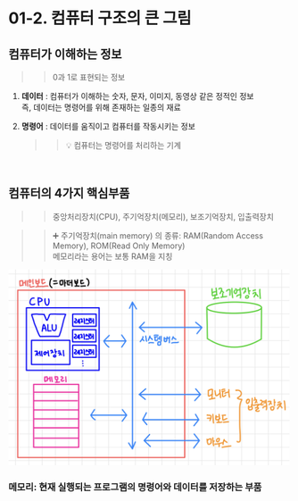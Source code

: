 # 01-2. 컴퓨터 구조의 큰 그림

## 컴퓨터가 이해하는 정보

> > 0과 1로 표현되는 정보

1. **데이터** : 컴퓨터가 이해하는 숫자, 문자, 이미지, 동영상 같은 정적인 정보  
   즉, 데이터는 명령어를 위해 존재하는 일종의 재료

2. **명령어** : 데이터를 움직이고 컴퓨터를 작동시키는 정보
   > > 💡 컴퓨터는 명령어를 처리하는 기계

<br/>

## 컴퓨터의 4가지 핵심부품

> > 중앙처리장치(CPU), 주기억장치(메모리), 보조기억장치, 입출력장치

> > ➕ 주기억장치(main memory) 의 종류: RAM(Random Access Memory), ROM(Read Only Memory)  
> > 메모리라는 용어는 보통 RAM을 지칭

![image](../Image/4%EA%B0%80%EC%A7%80%20%ED%95%B5%EC%8B%AC%EB%B6%80%ED%92%88.jpeg)

### 메모리: 현재 실행되는 프로그램의 명령어와 데이터를 저장하는 부품
